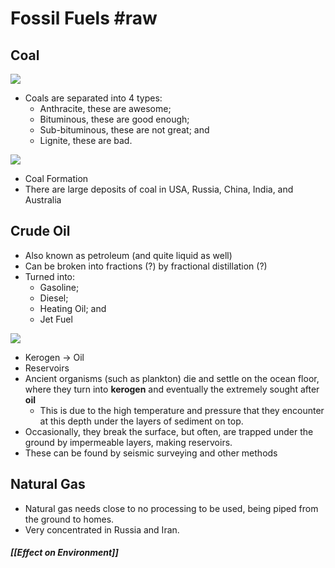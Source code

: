 # Fossil Fuels #raw
## Coal
<img src="https://mint-garden.netlify.app/assets/Different-Coals.png">

- Coals are separated into 4 types:
	- Anthracite, these are awesome;
	- Bituminous, these are good enough;
	- Sub-bituminous, these are not great; and
	- Lignite, these are bad.

<img src="https://mint-garden.netlify.app/assets/Formation-of-Anthracite.png">

- Coal Formation
- There are large deposits of coal in USA, Russia, China, India, and Australia
## Crude Oil
- Also known as petroleum (and quite liquid as well)
- Can be broken into fractions (?) by fractional distillation (?)
- Turned into:
	- Gasoline;
	- Diesel;
	- Heating Oil; and
	- Jet Fuel

<img src="https://mint-garden.netlify.app/assets/Creation-of-Oil-and-Gas.png">

- Kerogen -> Oil 
- Reservoirs
- Ancient organisms (such as plankton) die and settle on the ocean floor, where they turn into **kerogen** and eventually the extremely sought after **oil**
	- This is due to the high temperature and pressure that they encounter at this depth under the layers of sediment on top.
- Occasionally, they break the surface, but often, are trapped under the ground by impermeable layers, making reservoirs.
- These can be found by seismic surveying and other methods
## Natural Gas
- Natural gas needs close to no processing to be used, being piped from the ground to homes.
- Very concentrated in Russia and Iran.
##### [[Effect on Environment]]
